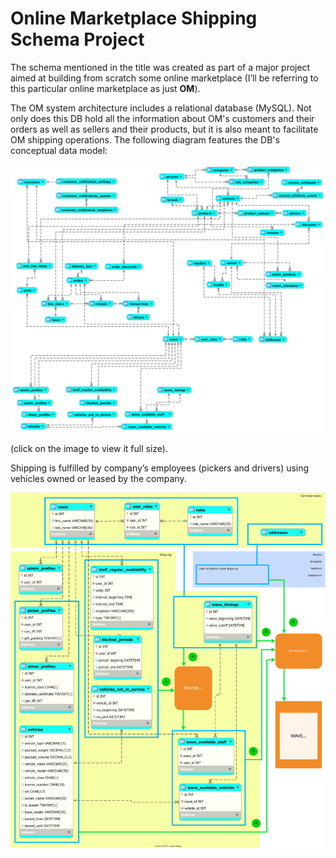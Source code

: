 # Online Marketplace Shipping Schema Project
The schema mentioned in the title was created as part of a major project aimed at building from scratch some online marketplace (I’ll be referring to this particular online marketplace as just **OM**). 

The OM system architecture includes a relational database (MySQL). Not only does this DB hold all the information about OM's customers and their orders as well as sellers and their products, but it is also meant to facilitate OM shipping operations. The following diagram features the DB's conceptual data model:

![ ](https://github.com/AndreiMaikov/MVM_Shipping--SQL/blob/main/images/OM_Full_condensed.png)

(click on the image to view it full size).

Shipping is fulfilled by company’s employees (pickers and drivers) using vehicles owned or leased by the company.

![ ](https://github.com/AndreiMaikov/MVM_Shipping--SQL/blob/main/images/OM_Shipping.svg)
